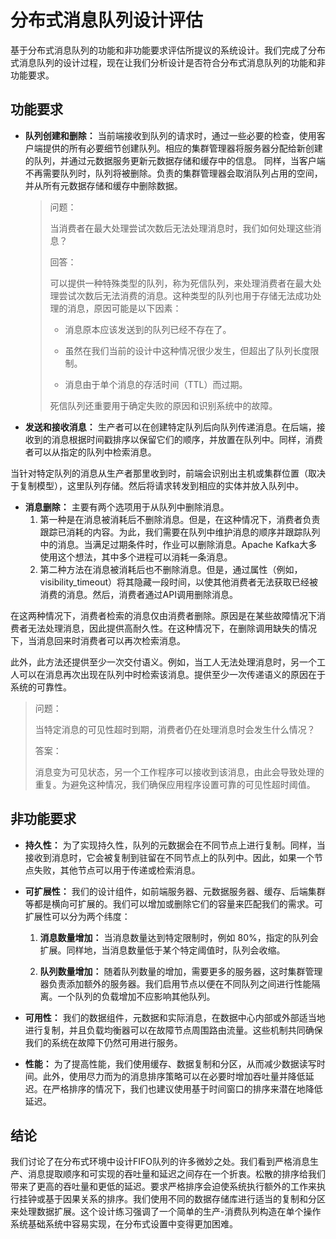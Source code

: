# 分布式消息队列设计评估
基于分布式消息队列的功能和非功能要求评估所提议的系统设计。我们完成了分布式消息队列的设计过程，现在让我们分析设计是否符合分布式消息队列的功能和非功能要求。

## 功能要求
- **队列创建和删除：** 当前端接收到队列的请求时，通过一些必要的检查，使用客户端提供的所有必要细节创建队列。相应的集群管理器将服务器分配给新创建的队列，并通过元数据服务更新元数据存储和缓存中的信息。 同样，当客户端不再需要队列时，队列将被删除。负责的集群管理器会取消队列占用的空间，并从所有元数据存储和缓存中删除数据。

    > 问题：
    >
    > 当消费者在最大处理尝试次数后无法处理消息时，我们如何处理这些消息？
    >
    > 回答：
    >
    > 可以提供一种特殊类型的队列，称为死信队列，来处理消费者在最大处理尝试次数后无法消费的消息。这种类型的队列也用于存储无法成功处理的消息，原因可能是以下因素：
    >
    > * 消息原本应该发送到的队列已经不存在了。 
    >
    > * 虽然在我们当前的设计中这种情况很少发生，但超出了队列长度限制。 
    >
    > * 消息由于单个消息的存活时间（TTL）而过期。
    >
    >  死信队列还重要用于确定失败的原因和识别系统中的故障。

- **发送和接收消息：** 生产者可以在创建特定队列后向队列传递消息。在后端，接收到的消息根据时间戳排序以保留它们的顺序，并放置在队列中。同样，消费者可以从指定的队列中检索消息。

当针对特定队列的消息从生产者那里收到时，前端会识别出主机或集群位置（取决于复制模型），这里队列存储。然后将请求转发到相应的实体并放入队列中。

- **消息删除：** 主要有两个选项用于从队列中删除消息。
    1. 第一种是在消息被消耗后不删除消息。但是，在这种情况下，消费者负责跟踪已消耗的内容。为此，我们需要在队列中维护消息的顺序并跟踪队列中的消息。当满足过期条件时，作业可以删除消息。Apache Kafka大多使用这个想法，其中多个进程可以消耗一条消息。
    2. 第二种方法在消息被消耗后也不删除消息。但是，通过属性（例如，visibility_timeout）将其隐藏一段时间，以使其他消费者无法获取已经被消费的消息。然后，消费者通过API调用删除消息。  
    

在这两种情况下，消费者检索的消息仅由消费者删除。原因是在某些故障情况下消费者无法处理消息，因此提供高耐久性。在这种情况下，在删除调用缺失的情况下，当消息回来时消费者可以再次检索消息。

此外，此方法还提供至少一次交付语义。例如，当工人无法处理消息时，另一个工人可以在消息再次出现在队列中时检索该消息。提供至少一次传递语义的原因在于系统的可靠性。

> 问题：
>
> 当特定消息的可见性超时到期，消费者仍在处理消息时会发生什么情况？
>
> 答案：
>
> 消息变为可见状态，另一个工作程序可以接收到该消息，由此会导致处理的重复。为避免这种情况，我们确保应用程序设置可靠的可见性超时阈值。

## 非功能要求

- **持久性：** 为了实现持久性，队列的元数据会在不同节点上进行复制。同样，当接收到消息时，它会被复制到驻留在不同节点上的队列中。因此，如果一个节点失败，其他节点可以用于传递或检索消息。

- **可扩展性：** 我们的设计组件，如前端服务器、元数据服务器、缓存、后端集群等都是横向可扩展的。我们可以增加或删除它们的容量来匹配我们的需求。可扩展性可以分为两个纬度：

    1. **消息数量增加：** 当消息数量达到特定限制时，例如 80%，指定的队列会扩展。同样地，当消息数量低于某个特定阈值时，队列会收缩。

    2. **队列数量增加：** 随着队列数量的增加，需要更多的服务器，这时集群管理器负责添加额外的服务器。我们启用节点以便在不同队列之间进行性能隔离。一个队列的负载增加不应影响其他队列。

- **可用性：** 我们的数据组件，元数据和实际消息，在数据中心内部或外部适当地进行复制，并且负载均衡器可以在故障节点周围路由流量。这些机制共同确保我们的系统在故障下仍然可用进行服务。

- **性能：** 为了提高性能，我们使用缓存、数据复制和分区，从而减少数据读写时间。此外，使用尽力而为的消息排序策略可以在必要时增加吞吐量并降低延迟。在严格排序的情况下，我们也建议使用基于时间窗口的排序来潜在地降低延迟。

## 结论

我们讨论了在分布式环境中设计FIFO队列的许多微妙之处。我们看到严格消息生产、消息提取顺序和可实现的吞吐量和延迟之间存在一个折衷。松散的排序给我们带来了更高的吞吐量和更低的延迟。要求严格排序会迫使系统执行额外的工作来执行挂钟或基于因果关系的排序。我们使用不同的数据存储库进行适当的复制和分区来处理数据扩展。这个设计练习强调了一个简单的生产-消费队列构造在单个操作系统基础系统中容易实现，在分布式设置中变得更加困难。
